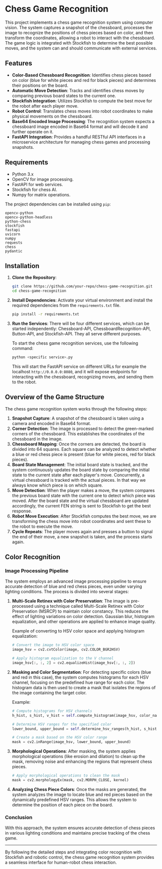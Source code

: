 # Chess Game Recognition

This project implements a chess game recognition system using computer vision. The system captures a snapshot of the chessboard, processes the image to recognize the positions of chess pieces based on color, and then transform the coordinates, allowing a robot to interact with the chessboard. The game logic is integrated with Stockfish to determine the best possible moves, and the system can and should communicate with external services.

## Features

- **Color-Based Chessboard Recognition**: Identifies chess pieces based on color (blue for white pieces and red for black pieces) and determines their positions on the board.
- **Automatic Move Detection**: Tracks and identifies chess moves by comparing previous board states to the current one.
- **Stockfish Integration**: Utilizes Stockfish to compute the best move for the robot after each player move.
- **Robot Control**: Translates chess moves into robot coordinates to make physical movements on the chessboard.
- **Base64 Encoded Image Processing**: The recognition system expects a chessboard image encoded in Base64 format and will decode it and further operate on it.
- **FastAPI Integration**: Provides a handful RESTful API interfaces in a microservice architecture for managing chess games and processing snapshots.

## Requirements

- Python 3.x
- OpenCV for image processing.
- FastAPI for web services.
- Stockfish for chess AI.
- Numpy for matrix operations.

The project dependencies can be installed using `pip`:

```
opencv-python
opencv-python-headless
python-chess
stockfish
fastapi
uvicorn
numpy
requests
chess
pydantic
```

## Installation

1. **Clone the Repository**:
   ```bash
   git clone https://github.com/your-repo/chess-game-recognition.git
   cd chess-game-recognition
   ```

2. **Install Dependencies**:
   Activate your virtual environment and install the required dependencies from the `requirements.txt` file.
   ```bash
   pip install -r requirements.txt
   ```

3. **Run the Services**:
   There will be four different services, which can be started independently: Chessboard-API, ChessboardRecognition-API, Button-API, and Stockfish-API. They all serve different purposes.
   
   To start the chess game recognition services, use the following command:
   ```bash
   python <specific service>.py
   ```
   This will start the FastAPI service on different URLs for example the localhost `http://0.0.0.0:8080`, and it will expose endpoints for interacting with the chessboard, recognizing moves, and sending them to the robot.

## Overview of the Game Structure

The chess game recognition system works through the following steps:

1. **Snapshot Capture**: A snapshot of the chessboard is taken using a camera and encoded in Base64 format.
2. **Corner Detection**: The image is processed to detect the green-marked corners of the chessboard. This establishes the coordinates of the chessboard in the image.
3. **Chessboard Mapping**: Once the corners are detected, the board is divided into 64 squares. Each square can be analyzed to detect whether a blue or red chess piece is present (blue for white pieces, red for black pieces).
4. **Board State Management**: The initial board state is tracked, and the system continuously updates the board state by comparing the initial state to the current state after each player's move. Concurrently, a virtual chessboard is tracked with the actual pieces. In that way we always know which piece is on which square.
5. **Move Detection**: When the player makes a move, the system compares the previous board state with the current one to detect which piece was moved. After the board state and the virtual chessboard are updated accordingly, the current FEN string is sent to Stockfish to get the best response.
6. **Robot Move Execution**: After Stockfish computes the best move, we are transforming the chess move into robot coordinates and sent these to the robot to execute the move.
7. **Cycle Repeats**: The player moves again and presses a button to signal the end of their move, a new snapshot is taken, and the process starts again.

## Color Recognition

### Image Processing Pipeline

The system employs an advanced image processing pipeline to ensure accurate detection of blue and red chess pieces, even under varying lighting conditions. The process is divided into several stages:

1. **Multi-Scale Retinex with Color Preservation**:
   The image is pre-processed using a technique called Multi-Scale Retinex with Color Preservation (MSRCP) to maintain color constancy. This reduces the effect of lighting variations on color detection. Gaussian blur, histogram equalization, and other operations are applied to enhance image quality.
   
   Example of converting to HSV color space and applying histogram equalization:
   ```python
   # Convert the image to HSV color space
   image_hsv = cv2.cvtColor(image, cv2.COLOR_BGR2HSV)

   # Apply histogram equalization to the V channel
   image_hsv[:, :, 2] = cv2.equalizeHist(image_hsv[:, :, 2])
   ```

2. **Masking and Color Segmentation**:
   For detecting specific colors (blue and red in this case), the system computes histograms for each HSV channel, focusing on the predefined hue range for each color. The histogram data is then used to create a mask that isolates the regions of the image containing the target color.

   Example:
   ```python
   # Compute histograms for HSV channels
   h_hist, s_hist, v_hist = self.compute_histogram(image_hsv, color_name)

   # Determine HSV ranges for the specified color
   lower_bound, upper_bound = self.determine_hsv_ranges(h_hist, s_hist, v_hist, color_name)

   # Create a mask based on the HSV color range
   mask = cv2.inRange(image_hsv, lower_bound, upper_bound)
   ```

3. **Morphological Operations**:
   After masking, the system applies morphological operations (like erosion and dilation) to clean up the mask, removing noise and enhancing the regions that represent chess pieces.
   
   ```python
   # Apply morphological operations to clean the mask
   mask = cv2.morphologyEx(mask, cv2.MORPH_CLOSE, kernel)
   ```

4. **Analyzing Chess Piece Colors**:
   Once the masks are generated, the system analyzes the image to locate blue and red pieces based on the dynamically predefined HSV ranges. This allows the system to determine the position of each piece on the board.

### Conclusion

With this approach, the system ensures accurate detection of chess pieces in various lighting conditions and maintains precise tracking of the chess game.

---

By following the detailed steps and integrating color recognition with Stockfish and robotic control, the chess game recognition system provides a seamless interface for human-robot chess interaction.
